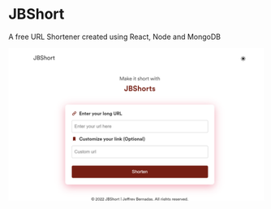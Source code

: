 # JBShort

A free URL Shortener created using React, Node and MongoDB

![JBShort](./client/public/og.png)